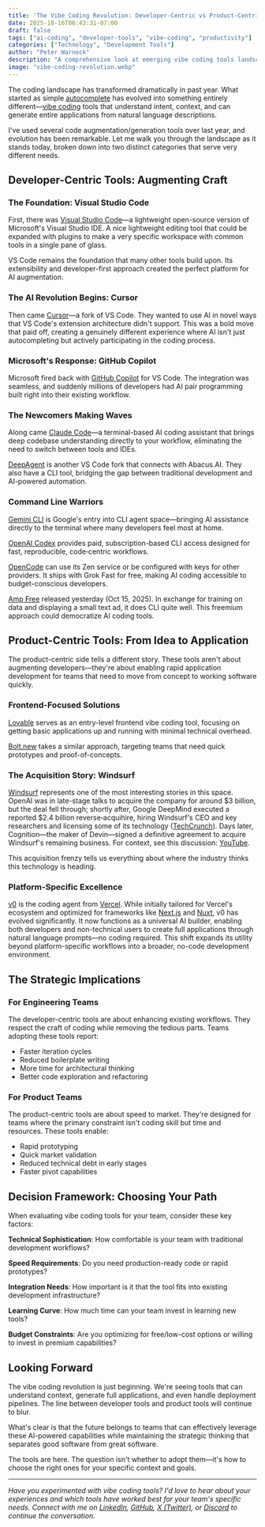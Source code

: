 ```yaml
---
title: 'The Vibe Coding Revolution: Developer-Centric vs Product-Centric Tools in 2025'
date: 2025-10-16T06:43:31-07:00
draft: false
tags: ["ai-coding", "developer-tools", "vibe-coding", "productivity"]
categories: ["Technology", "Development Tools"]
author: "Peter Warnock"
description: "A comprehensive look at emerging vibe coding tools landscape, from developer-centric IDEs to product-focused app builders"
image: "vibe-coding-revolution.webp"
---
```


The coding landscape has transformed dramatically in past year. What started as simple [autocomplete](https://en.wikipedia.org/wiki/Autocomplete) has evolved into something entirely different—[vibe coding](https://en.wikipedia.org/wiki/Vibe_coding) tools that understand intent, context, and can generate entire applications from natural language descriptions.

I've used several code augmentation/generation tools over last year, and evolution has been remarkable. Let me walk you through the landscape as it stands today, broken down into two distinct categories that serve very different needs.

## Developer-Centric Tools: Augmenting Craft

### The Foundation: Visual Studio Code

First, there was [Visual Studio Code](/tools/visual-studio-code-extensible-editor/)—a lightweight open-source version of Microsoft's Visual Studio IDE. A nice lightweight editing tool that could be expanded with plugins to make a very specific workspace with common tools in a single pane of glass.

VS Code remains the foundation that many other tools build upon. Its extensibility and developer-first approach created the perfect platform for AI augmentation.

### The AI Revolution Begins: Cursor

Then came [Cursor](/tools/cursor-ai-native-code-editor/)—a fork of VS Code. They wanted to use AI in novel ways that VS Code's extension architecture didn't support. This was a bold move that paid off, creating a genuinely different experience where AI isn't just autocompleting but actively participating in the coding process.

### Microsoft's Response: GitHub Copilot

Microsoft fired back with [GitHub Copilot](/tools/github-copilot-2025-update/) for VS Code. The integration was seamless, and suddenly millions of developers had AI pair programming built right into their existing workflow.

### The Newcomers Making Waves

Along came [Claude Code](/tools/claude-code-conversational-ai/)—a terminal-based AI coding assistant that brings deep codebase understanding directly to your workflow, eliminating the need to switch between tools and IDEs.

[DeepAgent](/tools/deepagent-abacus-ai-integration/) is another VS Code fork that connects with Abacus.AI. They also have a CLI tool, bridging the gap between traditional development and AI-powered automation.

### Command Line Warriors

[Gemini CLI](/tools/gemini-cli-google-ai-agent/) is Google's entry into CLI agent space—bringing AI assistance directly to the terminal where many developers feel most at home.

[OpenAI Codex](/tools/openai-codex-cli-coding-assistant/) provides paid, subscription-based CLI access designed for fast, reproducible, code‑centric workflows.

[OpenCode](/tools/opencode-multi-provider-ai-coding/) can use its Zen service or be configured with keys for other providers. It ships with Grok Fast for free, making AI coding accessible to budget-conscious developers.

[Amp Free](/tools/amp-free-ai-cli-tool/) released yesterday (Oct 15, 2025). In exchange for training on data and displaying a small text ad, it does CLI quite well. This freemium approach could democratize AI coding tools.

## Product-Centric Tools: From Idea to Application

The product-centric side tells a different story. These tools aren't about augmenting developers—they're about enabling rapid application development for teams that need to move from concept to working software quickly.

### Frontend-Focused Solutions

[Lovable](/tools/lovable-frontend-prototyping-tool/) serves as an entry-level frontend vibe coding tool, focusing on getting basic applications up and running with minimal technical overhead.

[Bolt.new](/tools/bolt-new-frontend-platform/) takes a similar approach, targeting teams that need quick prototypes and proof-of-concepts.

### The Acquisition Story: Windsurf

[Windsurf](/tools/windsurf-agentic-ide-cognition-ai/) represents one of the most interesting stories in this space. OpenAI was in late-stage talks to acquire the company for around $3 billion, but the deal fell through; shortly after, Google DeepMind executed a reported $2.4 billion reverse‑acquihire, hiring Windsurf's CEO and key researchers and licensing some of its technology ([TechCrunch](https://techcrunch.com/2025/07/11/windsurfs-ceo-goes-to-google-openais-acquisition-falls-apart/)). Days later, Cognition—the maker of Devin—signed a definitive agreement to acquire Windsurf's remaining business. For context, see this discussion: [YouTube](https://youtu.be/g8nC1-d4Ce4?si=GfV9qkmTiwhxai_c).

This acquisition frenzy tells us everything about where the industry thinks this technology is heading.

### Platform-Specific Excellence

[v0](/tools/v0-vercel-ai-coding-agent/) is the coding agent from [Vercel](/tools/vercel-web-development-platform/). While initially tailored for Vercel's ecosystem and optimized for frameworks like [Next.js](/tools/nextjs-react-framework-for-production/) and [Nuxt](/tools/nuxt-vuejs-framework-for-universal-apps/), v0 has evolved significantly. It now functions as a universal AI builder, enabling both developers and non-technical users to create full applications through natural language prompts—no coding required. This shift expands its utility beyond platform-specific workflows into a broader, no-code development environment.

## The Strategic Implications

### For Engineering Teams

The developer-centric tools are about enhancing existing workflows. They respect the craft of coding while removing the tedious parts. Teams adopting these tools report:

- Faster iteration cycles
- Reduced boilerplate writing
- More time for architectural thinking
- Better code exploration and refactoring

### For Product Teams

The product-centric tools are about speed to market. They're designed for teams where the primary constraint isn't coding skill but time and resources. These tools enable:

- Rapid prototyping
- Quick market validation
- Reduced technical debt in early stages
- Faster pivot capabilities

## Decision Framework: Choosing Your Path

When evaluating vibe coding tools for your team, consider these key factors:

**Technical Sophistication**: How comfortable is your team with traditional development workflows?

**Speed Requirements**: Do you need production-ready code or rapid prototypes?

**Integration Needs**: How important is it that the tool fits into existing development infrastructure?

**Learning Curve**: How much time can your team invest in learning new tools?

**Budget Constraints**: Are you optimizing for free/low-cost options or willing to invest in premium capabilities?

## Looking Forward

The vibe coding revolution is just beginning. We're seeing tools that can understand context, generate full applications, and even handle deployment pipelines. The line between developer tools and product tools will continue to blur.

What's clear is that the future belongs to teams that can effectively leverage these AI-powered capabilities while maintaining the strategic thinking that separates good software from great software.

The tools are here. The question isn't whether to adopt them—it's how to choose the right ones for your specific context and goals.

---

*Have you experimented with vibe coding tools? I'd love to hear about your experiences and which tools have worked best for your team's specific needs. Connect with me on [LinkedIn](https://www.linkedin.com/in/peterwarnock/), [GitHub](https://github.com/pwarnock/), [X (Twitter)](https://twitter.com/pwarnock/), or [Discord](https://discord.gg/pwarnock) to continue the conversation.*
